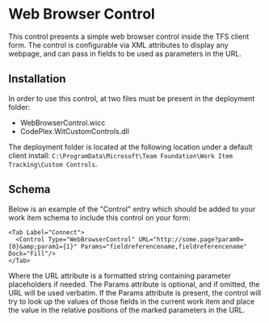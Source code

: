 # Web Browser Control
This control presents a simple web browser control inside the TFS client form. The control is configurable via XML attributes to display any webpage, and can pass in fields to be used as parameters in the URL.

## Installation
In order to use this control, at two files must be present in the deployment folder:

* WebBrowserControl.wicc
* CodePlex.WitCustomControls.dll

The deployment folder is located at the following location under a default client install: `C:\ProgramData\Microsoft\Team Foundation\Work Item Tracking\Custom Controls`.

## Schema
Below is an example of the "Control" entry which should be added to your work item schema to include this control on your form:

    <Tab Label="Connect">
      <Control Type="WebBrowserControl" URL="http://some.page?param0={0}&amp;param1={1}" Params="fieldreferencename,fieldreferencename" Dock="Fill"/>
    </Tab>
          
Where the URL attribute is a formatted string containing parameter placeholders if needed. The Params attribute is optional, and if omitted, the URL will be used verbatim. If the Params attribute is present, the control will try to look up the values of those fields in the current work item and place the value in the relative positions of the marked parameters in the URL.
